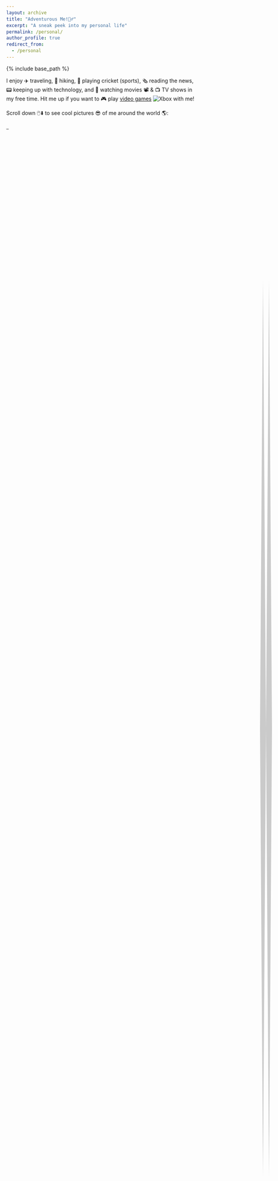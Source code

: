 ```yaml
---
layout: archive
title: "Adventurous Me!🤸‍♂️"
excerpt: "A sneak peek into my personal life"
permalink: /personal/
author_profile: true
redirect_from:
  - /personal
---
```


{% include base_path %}

I enjoy ✈️ traveling, 🥾 hiking, 🏏 playing cricket (sports), 🗞️ reading the news, 📟 keeping up with technology, and 🍿 watching movies 📽️ & 📺 TV shows in my free time. Hit me up if you want to 🎮 play [video games](#videoGamesSection) <img src="https://cdn3.emoji.gg/emojis/3139_Xbox.png" width="15px" height="15px" alt="Xbox"> with me!  

Scroll down 🖱️⬇️ to see cool pictures 😎 of me around the world 🌎: 

<script src="https://cdn.jsdelivr.net/npm/typed.js@2.0.12"></script>
<style>
.cursor {
  display: inline-block;
  animation: blink 0.7s infinite;
  position: relative;
}
@keyframes blink {
  0%, 100% {
    opacity: 1;
  }
  50% {
    opacity: 0;
  }
}
</style>
<span id="typed-text"></span><span class="cursor">_</span>
<div class="social-links mt-3 text-center" style="font-size: xx-large"></div>
<script>
document.addEventListener("DOMContentLoaded", function() {
  var typed = new Typed('#typed-text', {
    strings: ["(Psst... there's something special for those who scroll all the way to the end 😉)"],
    typeSpeed: 40,
    backSpeed: 40,
    backDelay: 1000,
    startDelay: 400,
    loop: true
  });
});
</script>

<div class="container">
  <img src="/images/WhatsApp Image 2024-12-04 at 18.35.41_553e988f.jpg" class="image" style="cursor: crosshair;">
  <img src="/images/WhatsApp Image 2024-05-26 at 19.32.03_2896198e.jpg" class="image" style="cursor: crosshair;">
  <img src="/images/WhatsApp Image 2024-05-26 at 19.32.02_180d4cf9.jpg" class="image" style="cursor: crosshair;">
  <img src="/images/nick.jpg" class="image" style="cursor: crosshair;">
  <img src="/images/WhatsApp Image 2024-12-04 at 18.30.32_9408a9bf.jpg" class="image" style="cursor: crosshair;">
  <img src="/images/chiara.jpg" class="image" style="cursor: crosshair;">
  <img src="/images/parasailing.png" class="image" style="cursor: crosshair;">
  <img src="/images/WhatsApp Image 2024-12-04 at 17.29.41_cb1d7af8.jpg" class="image" style="cursor: crosshair;">
  <img src="/images/skii.jpg" class="image" style="cursor: crosshair;">
  <img src="/images/WhatsApp Image 2024-12-04 at 12.37.46_5df20689.jpg" class="image" style="cursor: crosshair;">
  <img src="/images/WhatsApp Image 2024-12-04 at 18.28.22_0317bc6c.jpg" class="image" style="cursor: crosshair;">
  <img src="/images/grouppic.jpg" class="image" style="cursor: crosshair;">
  <img src="/images/sledge.JPG" class="image" style="cursor: crosshair;">
  <img src="/images/WhatsApp Image 2024-05-26 at 19.32.03_cd38722a.jpg" class="image" style="cursor: crosshair;">
  <img src="/images/jetty.JPG" class="image" style="cursor: crosshair;">
  <img src="/images/WhatsApp Image 2024-05-26 at 19.32.03_5ea38d29.jpg" class="image" style="cursor: crosshair;">
</div>
<style>
  .container {
    width: 100%;
    max-width: 800px;
    margin: 10px auto;
    overflow: hidden;
  }
  .image {
    width: 100%;
    height: 100%;
    margin: 10px 0;
    opacity: 0;
    transform: translateX(-50px);
    transition: opacity 0.8s ease-out, transform 0.8s ease-out;
  }
  .image.show {
    opacity: 1;
    transform: translateX(0);
  }
</style>
<script>
  document.addEventListener("DOMContentLoaded", function() {
    const images = document.querySelectorAll('.image');
    const observer = new IntersectionObserver(entries => {
      entries.forEach(entry => {
        if (entry.isIntersecting) {
          entry.target.classList.add('show');
        } else {
          entry.target.classList.remove('show');
        }
      });
    });
    images.forEach(image => {
      observer.observe(image);
    });
  });
</script>

The secret behind my success. Forever grateful to my family 👨🏻‍👩🏻‍👧🏻‍👦🏻!!!! 

<div class="container1">
  <img src="/images/femily.jpg" class="image1" style="cursor: crosshair;">
</div>
<style>
  .container1 {
    width: 100%;
    max-width: 800px;
    margin: 10px auto;
    overflow: hidden;
  }
  .image1 {
    width: 100%;
    height: 100%;
    margin: 10px 0;
    opacity: 0;
    transform: translateX(50px);
    transition: opacity 0.8s ease-out, transform 0.8s ease-out;
  }
  .image1.show {
    opacity: 1;
    transform: translateX(0);
  }
</style>
<script>
  document.addEventListener("DOMContentLoaded", function() {
    const images = document.querySelectorAll('.image1');
    const observer = new IntersectionObserver(entries => {
      entries.forEach(entry => {
        if (entry.isIntersecting) {
          entry.target.classList.add('show');
        } else {
          entry.target.classList.remove('show');
        }
      });
    });
    images.forEach(image => {
      observer.observe(image);
    });
  });
</script>

<style>
    /* Scroll container */
    .scroll-container {
        position: fixed;
        right: 20px;
        top: 50%;
        transform: translateY(-50%);
        width: 40px;
        height: 60vh;
        z-index: 1000;
        display: flex;
        flex-direction: column;
        align-items: center;
    }
/* Zig-zag shaped scroll bar */
.scroll-bar {
    width: 80%;  /* Fixed width */
    height: 100%;
    background-color: rgba(0, 0, 0, 0.2);
    position: relative;
clip-path: polygon(
    0% 50%,   /* Point 1: X=0%, Y=50% (middle of the left edge) */
    25% 0%,   /* Point 2: X=25%, Y=0% (top left corner) */
    50% 50%,  /* Point 3: X=50%, Y=50% (middle of the top edge) */
    75% 100%, /* Point 4: X=75%, Y=100% (bottom right corner) */
    100% 50%, /* Point 5: X=100%, Y=50% (middle of the right edge) */
    75% 0%,   /* Point 6: X=75%, Y=0% (top right corner) */
    50% 50%,  /* Point 7: X=50%, Y=50% (middle of the top edge) */
    25% 100%, /* Point 8: X=25%, Y=100% (bottom left corner) */
    0% 50%    /* Point 9: X=0%, Y=50% (middle of the left edge) */
);
    overflow: hidden;  /* Prevents overflow */
}
    /* Dynamic water-fill effect inside the zig-zag */
    .scroll-fill {
        position: absolute;
        bottom: 0;
        width: 100%;
        height: 0;
        background: linear-gradient(to bottom, #00f260, #045b9b);
        clip-path: inherit;
        animation: water-fill-ripple 4s infinite ease-in-out, water-height 0.3s ease-out;
    }
    /* Ripple effect for water-like animation */
    @keyframes water-fill-ripple {
        0% {
            background-position: 0% 50%;
        }
        50% {
            background-position: 100% 50%;
        }
        100% {
            background-position: 0% 50%;
        }
    }
    /* Height adjustment animation (smooth filling up like water) */
    @keyframes water-height {
        0% {
            height: 0;
        }
        100% {
            height: 100%;
        }
    }
    /* Optional message next to the scroll bar */
    .scroll-message {
        margin-top: 10px;
        writing-mode: vertical-rl;
        transform: rotate(180deg);
        font-size: 14px;
        font-weight: bold;
        color: #444;
        text-align: center;
        white-space: nowrap;
    }
</style>

<div class="scroll-container">
    <div class="scroll-bar">
        <div class="scroll-fill" id="scrollFill"></div>
    </div>
    <div class="scroll-message" id="scrollMessage"></div>
</div>

<script>
    const messages = [
        "🏋️ Keep going",
        "You're doing great 👌",
        "🧩 Almost there",
        "Just a bit more 🧭",
        "🏆 Victory is near",
        "Secret revealed 👀"
    ];
    const scrollFill = document.getElementById('scrollFill');
    const scrollMessage = document.getElementById('scrollMessage');
    function updateScrollProgress() {
        const scrollTop = window.pageYOffset || document.documentElement.scrollTop;
        const scrollHeight = document.documentElement.scrollHeight - window.innerHeight;
        const scrollProgress = Math.max(0, Math.min(100, (scrollTop / scrollHeight) * 100));
        scrollFill.style.height = `${scrollProgress}%`;
        const messageIndex = Math.min(
            Math.floor((messages.length * scrollProgress) / 100),
            messages.length - 1
        );
        scrollMessage.textContent = messages[messageIndex];
    }
    window.addEventListener('scroll', updateScrollProgress);
    updateScrollProgress();
</script>

<div class="container101" id="videoGamesSection">
  <h2>Browse my video games collection:</h2>
  <div id="gallery">
    <button id="prev">&#10094;</button>
    <img id="galleryImage" src="/images/battle.jpg" alt="Battlefield V">
    <button id="next">&#10095;</button>
  </div>
</div>

<style>
    .container101 {
      display: flex;
      justify-content: center;
      align-items: center;
      flex-direction: column;
      min-height: 25px; 
      margin: 0;
      text-align: center;
    }
    #gallery {
      position: relative;
      max-width: 90%;
      width: 500px;
    }
    #gallery img {
      width: 100%;
      border-radius: 10px;
      transition: opacity 0.5s ease-in-out;
      opacity: 1;
    }
    button {
      position: absolute;
      top: 50%;
      background: rgba(0, 0, 0, 0.5);
      color: white;
      border: none;
      padding: 10px;
      cursor: pointer;
      transform: translateY(-50%);
      z-index: 2; 
    }
    #prev {
      left: 10px;
    }
    #next {
      right: 10px;
    }
    @media (max-width: 600px) {
      #gallery {
        width: 90%;
      }
      button {
        padding: 8px;
      }
    }
</style>

<script>
  const images = [
    "/images/battle.jpg",
    "/images/forza.jpg",
    "/images/halo.jpg",
    "/images/codmw.jpg",
    "/images/farcry.jpg",
    "/images/witcher.jpg",
    "/images/fifa19.jpg"
  ];
  let currentIndex = 0;
  function changeImage(direction) {
    currentIndex += direction;
    if (currentIndex < 0) {
      currentIndex = images.length - 1;
    } else if (currentIndex >= images.length) {
      currentIndex = 0;
    }
    const img = document.getElementById("galleryImage");
    img.style.opacity = 0;
    setTimeout(() => {
      img.src = images[currentIndex];
      img.style.opacity = 1;  
    }, 500);  
  }
  document.getElementById("prev").addEventListener("click", function() {
    changeImage(-1);
  });
  document.getElementById("next").addEventListener("click", function() {
    changeImage(1);
  });
</script>

